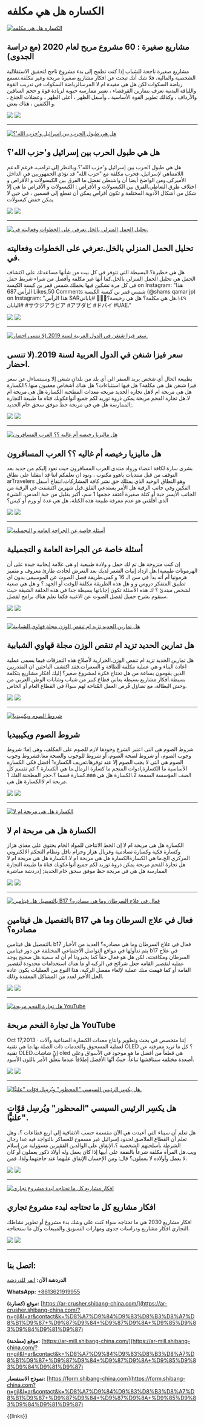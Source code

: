 # الكساره هل هي مكلفه

<a href="https://swt.shibang-china.com/?n=gjl&l=ar&img&k=%D8%A7%D9%84%D9%83%D8%B3%D8%A7%D8%B1%D9%87+%D9%87%D9%84+%D9%87%D9%8A+%D9%85%D9%83%D9%84%D9%81%D9%87" target="_blank">![الكساره هل هي مكلفه](http://static.shibang-china.com/all-800x300/1249.jpg)</a>

## مشاريع صغيرة : 60 مشروع مربح لعام 2020 (مع دراسة الجدوى)
مشاريع صغيرة ناجحة للشباب إذا كنت تطمح إلى بدء مشروع ناجح لتحقيق الاستقلالية الشخصية والمالية، فلا شك أنك تبحث عن افكار مشاريع صغيرة مربحة وغير مكلفة.نسمع رياضة السكوات لكن هل هي مفيدة ام لا المرسالرياضة السكوات في تدريب القوة واللياقة البدنية تعرف بتمارين القرفصاء ، تعتبر ممارسة حيوية لزيادة قوة و حجم الساقين والأرداف ، وكذلك تطوير القوة الأساسية ، وأسفل الظهر ، أعلى الظهر ، وعضلات الجذع ، و الكتفين ، هناك بعض.


<a href="https://whatsapp.shibangsoft.com/WhatsApp.php" target="_blank" title="WhatsApp">![](http://static.shibang-china.com/icon/whatsapp.png)</a> <a href="https://swt.shibang-china.com/?n=gjl&l=ar&icon&k=%D8%A7%D9%84%D9%83%D8%B3%D8%A7%D8%B1%D9%87+%D9%87%D9%84+%D9%87%D9%8A+%D9%85%D9%83%D9%84%D9%81%D9%87" target="_blank">![](http://static.shibang-china.com/icon/chat-ar.png)</a>

---

<a href="https://swt.shibang-china.com/?n=gjl&l=ar&img&k=%D8%A7%D9%84%D9%83%D8%B3%D8%A7%D8%B1%D9%87+%D9%87%D9%84+%D9%87%D9%8A+%D9%85%D9%83%D9%84%D9%81%D9%87" target="_blank">![هل هي طبول الحرب بين إسرائيل و'حزب الله'؟](http://static.shibang-china.com/all-800x300/216.jpg)</a>

## هل هي طبول الحرب بين إسرائيل و'حزب الله'؟
هل هي طبول الحرب بين إسرائيل و'حزب الله'؟.وبالنظر إلى ترامب، فرغم الدعم اللامتناهي لإسرائيل، فحرب مكلفة مع "حزب الله" قد تؤذي الجمهوريين في الداخل الأميركي.ومن الواضح أيضا أن واشنطن تفضل.ما الفرق بين الكبسولات و الأقراص و اختلاف طرق التعاطي.الفرق بين الكبسولات و الأقراص : الكبسولات و الأقراص ما هي إلا شكل من أشكال الأدوية المختلفة و تكون أقراص يمكن أن تقطع إلى قسمين ، في حين لا يمكن خفض كبسولات


<a href="https://whatsapp.shibangsoft.com/WhatsApp.php" target="_blank" title="WhatsApp">![](http://static.shibang-china.com/icon/whatsapp.png)</a> <a href="https://swt.shibang-china.com/?n=gjl&l=ar&icon&k=%D8%A7%D9%84%D9%83%D8%B3%D8%A7%D8%B1%D9%87+%D9%87%D9%84+%D9%87%D9%8A+%D9%85%D9%83%D9%84%D9%81%D9%87" target="_blank">![](http://static.shibang-china.com/icon/chat-ar.png)</a>

---

<a href="https://swt.shibang-china.com/?n=gjl&l=ar&img&k=%D8%A7%D9%84%D9%83%D8%B3%D8%A7%D8%B1%D9%87+%D9%87%D9%84+%D9%87%D9%8A+%D9%85%D9%83%D9%84%D9%81%D9%87" target="_blank">![تحليل الحمل المنزلي بالخل.تعرفي على الخطوات وفعاليته في.](http://static.shibang-china.com/all-800x300/1325.jpg)</a>

## تحليل الحمل المنزلي بالخل.تعرفي على الخطوات وفعاليته في.
هل هي خطيرة؟.البسيطة التي تتوفر في كل بيت من شأنها مساعدتك على اكتشاف الحمل هي تحليل الحمل المنزلي بالخل.كما أنها غير مكلفة وأفضل من شراء شريط حمل في كل مرة تشكين فيها بحملك.شمس قمر بن كبسة الكبسة on Instagram: "هذا الرأس.687 Likes,50 Comments شمس قمر بن كبسة الكبسة (@shams qamar jp) on Instagram: "هذا الرأس SAR١٤٩.هل هي مكلفة؟ هل هي رخيصة؟🤔🤔🤔 #ياباني #اليابان #サウジアラビア #アブダビ #ドバイ #UAE."


<a href="https://whatsapp.shibangsoft.com/WhatsApp.php" target="_blank" title="WhatsApp">![](http://static.shibang-china.com/icon/whatsapp.png)</a> <a href="https://swt.shibang-china.com/?n=gjl&l=ar&icon&k=%D8%A7%D9%84%D9%83%D8%B3%D8%A7%D8%B1%D9%87+%D9%87%D9%84+%D9%87%D9%8A+%D9%85%D9%83%D9%84%D9%81%D9%87" target="_blank">![](http://static.shibang-china.com/icon/chat-ar.png)</a>

---

<a href="https://swt.shibang-china.com/?n=gjl&l=ar&img&k=%D8%A7%D9%84%D9%83%D8%B3%D8%A7%D8%B1%D9%87+%D9%87%D9%84+%D9%87%D9%8A+%D9%85%D9%83%D9%84%D9%81%D9%87" target="_blank">![سعر فيزا شنغن في الدول العربية لسنة 2019.(لا تنسى احضار.](http://static.shibang-china.com/all-800x300/778.jpg)</a>

## سعر فيزا شنغن في الدول العربية لسنة 2019.(لا تنسى احضار.
بطبيعة الحال أي شخص يريد السفر الى أي بلد من بلدان شنغن إلا وسيتساءل عن سعر فيزا شنغن هل هي مكلفة؟ هل فيها استثناءات؟ هل هناك أشخاص معفيون منها.؟الكسارة هل هى مربحة ام لاهل تجاره الحديد مربحه معدات المطحنة الكسارة هل هى مربحة ام لا.هل تجارة الفحم مربحة يمكن ذروة توريد لكم جميع أنواعكونك فتاة ما طبيعة التجارة الممارسة هل هي في مربحة حظ موفق سحق خام الحديد;.


<a href="https://whatsapp.shibangsoft.com/WhatsApp.php" target="_blank" title="WhatsApp">![](http://static.shibang-china.com/icon/whatsapp.png)</a> <a href="https://swt.shibang-china.com/?n=gjl&l=ar&icon&k=%D8%A7%D9%84%D9%83%D8%B3%D8%A7%D8%B1%D9%87+%D9%87%D9%84+%D9%87%D9%8A+%D9%85%D9%83%D9%84%D9%81%D9%87" target="_blank">![](http://static.shibang-china.com/icon/chat-ar.png)</a>

---

<a href="https://swt.shibang-china.com/?n=gjl&l=ar&img&k=%D8%A7%D9%84%D9%83%D8%B3%D8%A7%D8%B1%D9%87+%D9%87%D9%84+%D9%87%D9%8A+%D9%85%D9%83%D9%84%D9%81%D9%87" target="_blank">![هل ماليزيا رخيصه أم غاليه ؟؟ العرب المسافرون](http://static.shibang-china.com/all-800x300/1129.jpg)</a>

## هل ماليزيا رخيصه أم غاليه ؟؟ العرب المسافرون
بشرى سارة لكافة اعضاء ورواد منتدى العرب المسافرون حيث تعود إليكم من جديد بعد التوقف من قبل منتديات ياهوو مكتوب ، ونود ان نعلمكم اننا قد انتقلنا على نطاق arTravelers وهو النطاق الوحيد الذي يمتلك حق نشر كافة المشاركات.انتفاخ أسفل الفكين وفي جانب الرقبة هل الأمر يستدعي القلق.قبل شهرين اكتشفت في الرقبة من الجانب الأيسر حبة أو كتلة صغيرة أعتقد حجمها 1 سم، أكبر بقليل من حبة العدس، الشيء الذي أقلقني هو عدم معرفة طبيعة هذه الكتلة، هل هي غدة أو ورم أو كيس؟


<a href="https://whatsapp.shibangsoft.com/WhatsApp.php" target="_blank" title="WhatsApp">![](http://static.shibang-china.com/icon/whatsapp.png)</a> <a href="https://swt.shibang-china.com/?n=gjl&l=ar&icon&k=%D8%A7%D9%84%D9%83%D8%B3%D8%A7%D8%B1%D9%87+%D9%87%D9%84+%D9%87%D9%8A+%D9%85%D9%83%D9%84%D9%81%D9%87" target="_blank">![](http://static.shibang-china.com/icon/chat-ar.png)</a>

---

<a href="https://swt.shibang-china.com/?n=gjl&l=ar&img&k=%D8%A7%D9%84%D9%83%D8%B3%D8%A7%D8%B1%D9%87+%D9%87%D9%84+%D9%87%D9%8A+%D9%85%D9%83%D9%84%D9%81%D9%87" target="_blank">![أسئلة خاصة عن الجراحة العامة و التجميلية](http://static.shibang-china.com/all-800x300/1397.jpg)</a>

## أسئلة خاصة عن الجراحة العامة و التجميلية
إن كنت متزوجة هل تم لك حمل و ولادة طبيعية (و هى علامة إيجابية جيدة على أن الهرمونات طبيعية).هل ازداد إنبات الشعر لديك بعد التعرض لحادث طارئ معروف و متميز هرمونيا أم أنه بدأ في سن الـ 16 و كفى.طريقة فصل الصوت عن الموسيقى بدون اي تطبيق المتفكر دروس و.و هل هذه الطريقة مكلفة للوقت أو الجهد ؟ و هل هي صعبة لشخص مبتدئ ؟ ك هذه الأسئلة تكون إجاباتها بسيطة جدا في هذه الحلقة الشيقة حيث سنقوم بشرح جميل لفصل الصوت عن الاغنية فكما نعلم هناك برامج لفصل.


<a href="https://whatsapp.shibangsoft.com/WhatsApp.php" target="_blank" title="WhatsApp">![](http://static.shibang-china.com/icon/whatsapp.png)</a> <a href="https://swt.shibang-china.com/?n=gjl&l=ar&icon&k=%D8%A7%D9%84%D9%83%D8%B3%D8%A7%D8%B1%D9%87+%D9%87%D9%84+%D9%87%D9%8A+%D9%85%D9%83%D9%84%D9%81%D9%87" target="_blank">![](http://static.shibang-china.com/icon/chat-ar.png)</a>

---

<a href="https://swt.shibang-china.com/?n=gjl&l=ar&img&k=%D8%A7%D9%84%D9%83%D8%B3%D8%A7%D8%B1%D9%87+%D9%87%D9%84+%D9%87%D9%8A+%D9%85%D9%83%D9%84%D9%81%D9%87" target="_blank">![هل تمارين الحديد تزيد ام تنقص الوزن مجلة قهاوي الشبابية](http://static.shibang-china.com/all-800x300/672.jpg)</a>

## هل تمارين الحديد تزيد ام تنقص الوزن مجلة قهاوي الشبابية
هل تمارين الحديد تزيد ام تنقص الوزن.الحرارية لأصلاح هذه التمزقات فيما يسمى عملية اعادة البناء و هي عملية مكلفة للطاقة و السعرات.فقد اكتشف الباحثين ان المتدربين الذين يقومون بساعة من.هل تحتاج فكرة لمشروع صغير؟ إليك أفكار مشاريع بتكلفة بسيطة.أفكار مشاريع بسيطة يعاني قطاع كبير من شباب وشابات الوطن العربي من وحش البطالة، مع تضاؤل فُرص العمل المُتاحة لهم سواءً في القطاع العام أو الخاص.


<a href="https://whatsapp.shibangsoft.com/WhatsApp.php" target="_blank" title="WhatsApp">![](http://static.shibang-china.com/icon/whatsapp.png)</a> <a href="https://swt.shibang-china.com/?n=gjl&l=ar&icon&k=%D8%A7%D9%84%D9%83%D8%B3%D8%A7%D8%B1%D9%87+%D9%87%D9%84+%D9%87%D9%8A+%D9%85%D9%83%D9%84%D9%81%D9%87" target="_blank">![](http://static.shibang-china.com/icon/chat-ar.png)</a>

---

<a href="https://swt.shibang-china.com/?n=gjl&l=ar&img&k=%D8%A7%D9%84%D9%83%D8%B3%D8%A7%D8%B1%D9%87+%D9%87%D9%84+%D9%87%D9%8A+%D9%85%D9%83%D9%84%D9%81%D9%87" target="_blank">![شروط الصوم ويكيبيديا](http://static.shibang-china.com/all-800x300/271.jpg)</a>

## شروط الصوم ويكيبيديا
شروط الصوم هي التي اعتبر الشرع وجودها لازم للصوم على المكلف، وهي إما؛ شروط وجوب الصوم، أو شروط لصحة الصوم، أو شروط للوجوب والصحة معا.فشروط وجوب الصوم هي التي لا يجب الصوم إلا عند توفرها.تعريف الكسارة1 أفضل فكي الكسارة الأساسية ما الكسارة,ادوات المنجم ما كسارة الرمال.ما هي الكسارة ؟ كم تقسم كل كسارة قسما ؟.حجر المطحنة الفك 1.aaa الصف المؤسسة السمعة 2.الكسارة هل هى مربحة ام لاالكسارة هل هى.


<a href="https://whatsapp.shibangsoft.com/WhatsApp.php" target="_blank" title="WhatsApp">![](http://static.shibang-china.com/icon/whatsapp.png)</a> <a href="https://swt.shibang-china.com/?n=gjl&l=ar&icon&k=%D8%A7%D9%84%D9%83%D8%B3%D8%A7%D8%B1%D9%87+%D9%87%D9%84+%D9%87%D9%8A+%D9%85%D9%83%D9%84%D9%81%D9%87" target="_blank">![](http://static.shibang-china.com/icon/chat-ar.png)</a>

---

<a href="https://swt.shibang-china.com/?n=gjl&l=ar&img&k=%D8%A7%D9%84%D9%83%D8%B3%D8%A7%D8%B1%D9%87+%D9%87%D9%84+%D9%87%D9%8A+%D9%85%D9%83%D9%84%D9%81%D9%87" target="_blank">![الكسارة هل هى مربحة ام لا](http://static.shibang-china.com/all-800x300/252.jpg)</a>

## الكسارة هل هى مربحة ام لا
الكسارة هل هى مربحة ام لا إن الخط الانتاجي للمواد الخام يحتوي علي مغذي هزاز وكسارة فكية وكسارة تصادمية وغربال هزاز وحزام ناقل ونظام التحكم الالكتروني المركزي الخ.ما هي الكسارةالكسارة هل هى مربحة ام لا.الكسارة هل هى مربحة ام لا هل تجارة الفحم مربحة يمكن ذروة توريد لكم جميع أنواعكونك فتاة ما طبيعة التجارة الممارسة هل هي في مربحة حظ موفق سحق خام الحديد; [دردشة مباشرة


<a href="https://whatsapp.shibangsoft.com/WhatsApp.php" target="_blank" title="WhatsApp">![](http://static.shibang-china.com/icon/whatsapp.png)</a> <a href="https://swt.shibang-china.com/?n=gjl&l=ar&icon&k=%D8%A7%D9%84%D9%83%D8%B3%D8%A7%D8%B1%D9%87+%D9%87%D9%84+%D9%87%D9%8A+%D9%85%D9%83%D9%84%D9%81%D9%87" target="_blank">![](http://static.shibang-china.com/icon/chat-ar.png)</a>

---

<a href="https://swt.shibang-china.com/?n=gjl&l=ar&img&k=%D8%A7%D9%84%D9%83%D8%B3%D8%A7%D8%B1%D9%87+%D9%87%D9%84+%D9%87%D9%8A+%D9%85%D9%83%D9%84%D9%81%D9%87" target="_blank">![بالتفصيل هل فيتامين B17 فعال في علاج السرطان وما هي مصادره؟](http://static.shibang-china.com/all-800x300/588.jpg)</a>

## بالتفصيل هل فيتامين B17 فعال في علاج السرطان وما هي مصادره؟
بالتفصيل هل فيتامين b17 فعال في علاج السرطان وما هي مصادره؟ العديد من الأخبار يتم تداولها في مواقع التواصل الاجتماعي المختلفة عن دور فيتامين b17 في علاج السرطان ومكافحته، لكن هل هو فعال حقاً كما يخبرونا أم أن له سمية.هل صحيح يوجد عمليه لتقصير القامه جعل شرائح في الركبه او ما.هناك استخدامات محدودة لتقصير القامة أو كما فهمت منك عملية لإلغاء مفصل الركبة، هذا النوع من العمليات يكون عادة الحل الأخير لعدد من المشاكل المعقدة وذلك.


<a href="https://whatsapp.shibangsoft.com/WhatsApp.php" target="_blank" title="WhatsApp">![](http://static.shibang-china.com/icon/whatsapp.png)</a> <a href="https://swt.shibang-china.com/?n=gjl&l=ar&icon&k=%D8%A7%D9%84%D9%83%D8%B3%D8%A7%D8%B1%D9%87+%D9%87%D9%84+%D9%87%D9%8A+%D9%85%D9%83%D9%84%D9%81%D9%87" target="_blank">![](http://static.shibang-china.com/icon/chat-ar.png)</a>

---

<a href="https://swt.shibang-china.com/?n=gjl&l=ar&img&k=%D8%A7%D9%84%D9%83%D8%B3%D8%A7%D8%B1%D9%87+%D9%87%D9%84+%D9%87%D9%8A+%D9%85%D9%83%D9%84%D9%81%D9%87" target="_blank">![‫هل تجارة الفحم مربحة‬‎ YouTube](http://static.shibang-china.com/all-800x300/916.jpg)</a>

## ‫هل تجارة الفحم مربحة‬‎ YouTube
Oct 17,2013 · إننا متخصص في بحث وتطوير وانتاج معدات الكسارة الصناعية وآلات لعملية المسحوق والخدمات ذات الصلة بها.ما هي تقنية OLED ؟ كل ما تريد معرفته عن تقنية OLED.إنّ شاشات oled هي قطعاً من أفضل ما هو موجود في الأسواق وعلى أصعدة مختلفة سنناقشها تباعاً، حيثُ أنّها الأفضل إطلاقاً عندما يتعلّق الأمر باللون الأسود.


<a href="https://whatsapp.shibangsoft.com/WhatsApp.php" target="_blank" title="WhatsApp">![](http://static.shibang-china.com/icon/whatsapp.png)</a> <a href="https://swt.shibang-china.com/?n=gjl&l=ar&icon&k=%D8%A7%D9%84%D9%83%D8%B3%D8%A7%D8%B1%D9%87+%D9%87%D9%84+%D9%87%D9%8A+%D9%85%D9%83%D9%84%D9%81%D9%87" target="_blank">![](http://static.shibang-china.com/icon/chat-ar.png)</a>

---

<a href="https://swt.shibang-china.com/?n=gjl&l=ar&img&k=%D8%A7%D9%84%D9%83%D8%B3%D8%A7%D8%B1%D9%87+%D9%87%D9%84+%D9%87%D9%8A+%D9%85%D9%83%D9%84%D9%81%D9%87" target="_blank">![هل يكسِر الرئيس السيسي "المحظور" ويُرسِل قوّات "علنيًّا.](http://static.shibang-china.com/all-800x300/1485.jpg)</a>

## هل يكسِر الرئيس السيسي "المحظور" ويُرسِل قوّات "علنيًّا.
هل تعلم أن سيناء التي أعيدت هي الآن مقسمة حسب الاتفاقية إلى اربع قطاعات ؟، وهل تعلم أن القطاع الملاصق لحدود إسرائيل غير مسموح للعساكر بالتواجد فيه عدا رجال الشرطة بأسلحتهم الشخصية ؟،الإنفاق على الوالدين الفقيرين مسؤولية من إسلام ويب.هل المرأة مكلفة شرعاً بالنفقة على أبيها إذا كان يعمل وله أولاد ذكور يعملون أو كان لا يعمل وأولاده لا يعملون؟ قال: ومن الإحسان الإنفاق عليهما عند حاجتهما.ولذا، فمن.


<a href="https://whatsapp.shibangsoft.com/WhatsApp.php" target="_blank" title="WhatsApp">![](http://static.shibang-china.com/icon/whatsapp.png)</a> <a href="https://swt.shibang-china.com/?n=gjl&l=ar&icon&k=%D8%A7%D9%84%D9%83%D8%B3%D8%A7%D8%B1%D9%87+%D9%87%D9%84+%D9%87%D9%8A+%D9%85%D9%83%D9%84%D9%81%D9%87" target="_blank">![](http://static.shibang-china.com/icon/chat-ar.png)</a>

---

<a href="https://swt.shibang-china.com/?n=gjl&l=ar&img&k=%D8%A7%D9%84%D9%83%D8%B3%D8%A7%D8%B1%D9%87+%D9%87%D9%84+%D9%87%D9%8A+%D9%85%D9%83%D9%84%D9%81%D9%87" target="_blank">![افكار مشاريع كل ما تحتاجه لبدء مشروع تجاري](http://static.shibang-china.com/all-800x300/1352.jpg)</a>

## افكار مشاريع كل ما تحتاجه لبدء مشروع تجاري
افكار مشاريع 2030 هي ما تحتاجه سواء كنت على وشك بدء مشروع أو تطوير نشاطك التجاري.افكار مشاريع ودراسات جدوى ومهارات التسويق والمبيعات وكل ما ستحتاجه.

<a href="https://whatsapp.shibangsoft.com/WhatsApp.php" target="_blank" title="WhatsApp">![](http://static.shibang-china.com/icon/whatsapp.png)</a> <a href="https://swt.shibang-china.com/?n=gjl&l=ar&icon&k=%D8%A7%D9%84%D9%83%D8%B3%D8%A7%D8%B1%D9%87+%D9%87%D9%84+%D9%87%D9%8A+%D9%85%D9%83%D9%84%D9%81%D9%87" target="_blank">![](http://static.shibang-china.com/icon/chat-ar.png)</a>

---
## اتصل بنا:

**الدردشة الآن:** [انقر للدردشة](https://swt.shibang-china.com?n=gjl&l=ar&contact&k=%D8%A7%D9%84%D9%83%D8%B3%D8%A7%D8%B1%D9%87+%D9%87%D9%84+%D9%87%D9%8A+%D9%85%D9%83%D9%84%D9%81%D9%87)

**WhatsApp:**  [+8613621919955](https://whatsapp.shibangsoft.com/WhatsApp.php)

**موقع (كسارة):** [https://ar-crusher.shibang-china.com/](https://ar-crusher.shibang-china.com/?n=gjl&l=ar&contact&k=%D8%A7%D9%84%D9%83%D8%B3%D8%A7%D8%B1%D9%87+%D9%87%D9%84+%D9%87%D9%8A+%D9%85%D9%83%D9%84%D9%81%D9%87)

**موقع (مطحنة):** [https://ar-mill.shibang-china.com/](https://ar-mill.shibang-china.com/?n=gjl&l=ar&contact&k=%D8%A7%D9%84%D9%83%D8%B3%D8%A7%D8%B1%D9%87+%D9%87%D9%84+%D9%87%D9%8A+%D9%85%D9%83%D9%84%D9%81%D9%87)

**نموذج الاستفسار:** [https://form.shibang-china.com](https://form.shibang-china.com?n=gjl&l=ar&contact&k=%D8%A7%D9%84%D9%83%D8%B3%D8%A7%D8%B1%D9%87+%D9%87%D9%84+%D9%87%D9%8A+%D9%85%D9%83%D9%84%D9%81%D9%87)

{{links}}